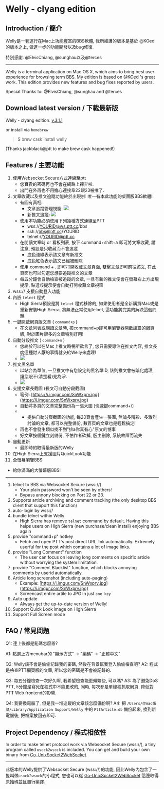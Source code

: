 Welly - clyang edition
=============

Introduction / 簡介
-------------
Welly是一套運行在Mac上功能豐富的BBS軟體, 我所維護的版本是基於 @KOed 的版本之上, 做進一步的功能開發以及bug修復.

特別感謝: @ElvisChiang, @sunghau以及@terces

***

Welly is a terminal application on Mac OS X, which aims to bring best user experience for browsing term BBS. My edition is based on @KOed 's great work. This edition provides new features and bug fixes reported by users.

Special Thanks to: @ElvisChiang, @sunghau and @terces


Download latest version / 下載最新版
-------------
Welly - clyang edition: [v.3.1.1](https://github.com/clyang/welly/releases/tag/3.1.1)

or install via `homebrew`

> $ brew cask install welly

(Thanks jackblack@ptt to make brew cask happened!)

Features / 主要功能
-------------
1. 使用Websocket Secure方式連線至ptt
   - 您寶貴的密碼再也不會在網路上裸奔啦.
   - 出門在外再也不用擔心連接阜22跟23被擋了.
2. 文章收藏以及推文追蹤功能終於出現啦! 唯一有本此功能的桌面版BBS軟體!
   - 有圖有真相:
       - 文章追蹤管理視窗: ![](https://i.imgur.com/fqSuEwP.png)
       - 新推文追蹤: ![](https://i.imgur.com/jQq9LCb.png)
   - 使用本功能必須使用下列幾種方式連線至PTT
       - wss://YOURID@ws.ptt.cc/bbs
       - ssh://bbs@ptt.cc/YOURID
       - telnet://YOURID@ptt.cc
   - 在閱讀文章時 or 看板列表, 按下 command+shift+a 即可將文章收藏, 請注意, 預設是只收藏而不會追蹤
       - 底色淺綠表示該文章有新推文
       - 底色紅色表示該文已經被刪除
   - 使用 command + . 即可打開收藏文章頁面, 雙擊文章即可前往該文, 在此頁面也可以勾選您想要追蹤推文的文章
   - 每五分鐘會自動檢查被追蹤的文章, 一旦有新的推文便會在螢幕右上方出現提示, 點選該提示便會自動打開收藏文章視窗
3. wss:// 支援自動登入功能
4. 內嵌 `telnet` 程式
   - High Sierra預設是將 `telnet` 程式移除的, 如果使用者是全新購買Mac或是重新安裝High Sierra, 將無法正常使用telnet, 這功能將完美的解決這個問題.
5. 一鍵開啟網頁版文章 ( `command+p` )
   - 在文章列表或閱讀文章時, 按command+p即可用瀏覽器開啟該篇的網頁版, 對於圖片很多的文章特別好用!
6. 自動分段推文 ( `command+m` )
   - 您終於可以在Mac上推文時暢所欲言了, 您只需要專注在推文內容, 推文長度這種討人厭的事情就交給Welly來處理!
   - ![](https://i.imgur.com/0ojoCkv.gif)
7. 推文黑名單
   - 以站台為單位, 一旦推文中有您設定的黑名單ID, 該則推文會被暗化處理, 讓您眼不(清楚看)見為淨.
   - ![](https://i.imgur.com/d2HTnPn.png)
8. 支援文章長截圖 (長文可自動分段截圖)
   - 範例: [https://i.imgur.com/SnWxprv.jpg](https://i.imgur.com/SnWxprv.jpg)
   - 自動將多頁的文章完整備份為一張大圖 (快速鍵command+/)
   - - 提供自動分頁截圖的功能, 每20頁會產生一張圖, 無論多精彩、多激烈討論的文章, 都可以完整備份, 數百頁的文章也是輕鬆搞定!
   - 再也不會發生類似找不到"排a你真有心"原文的憾事
   - 好文章按個鍵立刻備份, 不怕作者砍掉, 版主刪除, 系統故障而流失
9. 自動更新
   - 最即時的取得最新版的Welly
10. 在High Sierra上支援圖片QuickLook功能
11. 全螢幕瀏覽BBS
   - 給你滿滿的大螢幕版BBS!

***

1. telnet to BBS via Websocket Secure (wss://)
   - Your plain password won't be seen by others!
   - Bypass annony blocking on Port 22 or 23.
2. Supports article archiving and comment tracking (the only desktop BBS client that support this function)
3. auto-login by wss://
4. bundle telnet within Welly
   - High Sierra has remove `telnet` command by default. Having this helps users on High Sierra (new purchase/clean install) enjoying BBS again
5. provide "command+p" hotkey
   - Fetch and open PTT's post direct URL link automatically. Extremely userful for the post which contains a lot of image links.
6. provide "Long Comment" function
   - The user can focus on leaving long comments on specific article without worrying the system limitation.
7. provide "Comment Blacklist" function, which blocks annoying comments by userid automatically.
8. Article long screenshot (including auto-paging)
   - Example: [https://i.imgur.com/SnWxprv.jpg](https://i.imgur.com/SnWxprv.jpg)
   - Screencast entire artile to JPG in just `one key`
9. Auto update
   - Always get the up-to-date version of Welly!
10. Support Quick Look image on High Sierra
11. Support Full Screen mode

FAQ / 常見問題
-------------
Q1: 連上後都是亂碼怎麼辦?

A1: 點選上方menubar的 "顯示方式" -> "編碼" -> "正體中文"

Q2: Welly該不會是偷偷記錄我的密碼, 然後在背景幫我登入偷偷檢查吧?
A2: 程式是檢查PTT網頁版的文章, 所以您的密碼是不會被記錄的.

Q3: 每五分鐘檢查一次好久啊, 我希望檢查能更頻繁些, 可以嗎?
A3: 為了避免DoS PTT, 5分鐘是寫死在程式中不能更改的, 同時, 每次都是單線程抓取網頁, 降低對PTT Web frontend的影響.

Q4: 我要換電腦了, 但是我一堆追蹤的文章該怎麼備份啊?
A4: 把 `/Users/你mac帳號/Library/Application Support/Welly` 中的 `PttArticle.db` 備份起來, 換到新電腦後, 把檔案放回去即可.

Project Dependency / 程式相依性
-------------

In order to make telnet protocol work via Websocket Secure (wss://), a tiny program called `usock2wsock` is included. You can get and build your own binary from [Go-UnixSocket2WebSocket](https://github.com/clyang/Go-UnixSocket2WebSocket).

***

此版本的Welly提供了Websocket Secure (wss://)的功能, 因此Welly內包含了一隻叫做`usock2wsock`的小程式, 您也可以從 [Go-UnixSocket2WebSocket](https://github.com/clyang/Go-UnixSocket2WebSocket) 這邊取得原始碼並且自行編譯.

